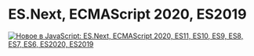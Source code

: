 # ES.Next, ECMAScript 2020, ES2019

[![Новое в JavaScript: ES.Next, ECMAScript 2020, ES11, ES10, ES9, ES8, ES7, ES6, ES2020, ES2019](https://img.youtube.com/vi/fUjHLj8bq_Y/0.jpg)](https://www.youtube.com/watch?v=fUjHLj8bq_Y)
